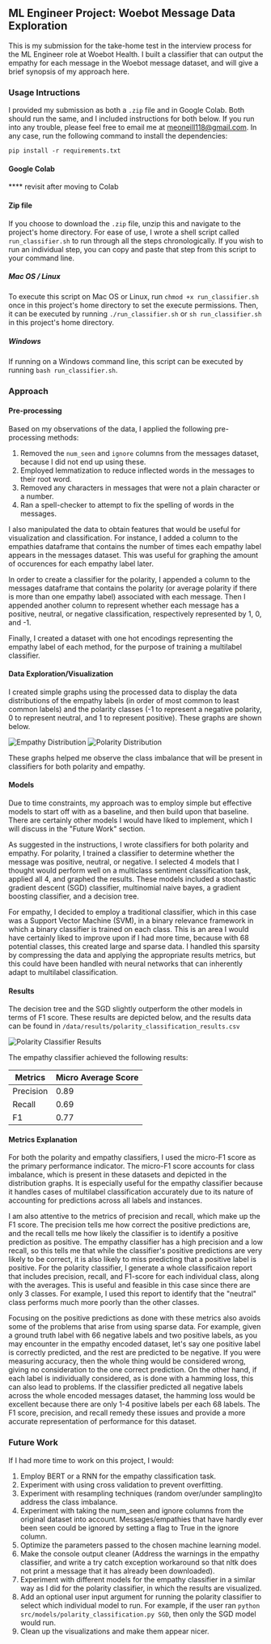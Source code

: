 ## ML Engineer Project: Woebot Message Data Exploration
This is my submission for the take-home test in the interview process for the ML Engineer role at Woebot Health. I built a classifier that can output the empathy for each message in the Woebot message dataset, and will give a brief synopsis of my approach here.

### Usage Intructions
I provided my submission as both a `.zip` file and in Google Colab. Both should run the same, and I included instructions for both below. If you run into any trouble, please feel free to email me at meoneill118@gmail.com. In any case, run the following command to install the dependencies:

`pip install -r requirements.txt`

#### Google Colab
**** revisit after moving to Colab

#### Zip file
If you choose to download the `.zip` file, unzip this and navigate to the project's home directory. For ease of use, I wrote a shell script called `run_classifier.sh` to run through all the steps chronologically. If you wish to run an individual step, you can copy and paste that step from this script to your command line.

##### Mac OS / Linux
To execute this script on Mac OS or Linux, run `chmod +x run_classifier.sh` once in this project's home directory to set the execute permissions. Then, it can be executed by running `./run_classifier.sh` or `sh run_classifier.sh` in this project's home directory.

##### Windows
If running on a Windows command line, this script can be executed by running `bash run_classifier.sh`.

### Approach

#### Pre-processing
Based on my observations of the data, I applied the following pre-processing methods:
1. Removed the `num_seen` and `ignore` columns from the messages dataset, because I did not end up using these.
2. Employed lemmatization to reduce inflected words in the messages to their root word.
3. Removed any characters in messages that were not a plain character or a number.
4. Ran a spell-checker to attempt to fix the spelling of words in the messages.

I also manipulated the data to obtain features that would be useful for visualization and classification. For instance, I added a column to the empathies dataframe that contains the number of times each empathy label appears in the messages dataset. This was useful for graphing the amount of occurences for each empathy label later. 

In order to create a classifier for the polarity, I appended a column to the messages dataframe that contains the polarity (or average polarity if there is more than one empathy label) associated with each message. Then I appended another column to represent whether each message has a positive, neutral, or negative classification, respectively represented by 1, 0, and -1.

Finally, I created a dataset with one hot encodings representing the empathy label of each method, for the purpose of training a multilabel classifier.


#### Data Exploration/Visualization
I created simple graphs using the processed data to display the data distributions of the empathy labels (in order of most common to least common labels) and the polarity classes (-1 to represent a negative polarity, 0 to represent neutral, and 1 to represent positive). These graphs are shown below.

![Empathy Distribution](figures/distributions/empathy_distribution.png)
![Polarity Distribution](figures/distributions/polarity_distribution.png)

These graphs helped me observe the class imbalance that will be present in classifiers for both polarity and empathy.

#### Models
Due to time constraints, my approach was to employ simple but effective models to start off with as a baseline, and then build upon that baseline. There are certainly other models I would have liked to implement, which I will discuss in the "Future Work" section.

As suggested in the instructions, I wrote classifiers for both polarity and empathy. For polarity, I trained a classifier to determine whether the message was positive, neutral, or negative. I selected 4 models that I thought would perform well on a multiclass sentiment classification task, applied all 4, and graphed the results. These models included a stochastic gradient descent (SGD) classifier, multinomial naive bayes, a gradient boosting classifier, and a decision tree.

For empathy, I decided to employ a traditional classifier, which in this case was a Support Vector Machine (SVM), in a binary relevance framework in which a binary classifier is trained on each class. This is an area I would have certainly liked to improve upon if I had more time, because with 68 potential classes, this created large and sparse data. I handled this sparsity by compressing the data and applying the appropriate results metrics, but this could have been handled with neural networks that can inherently adapt to multilabel classification.

#### Results
The decision tree and the SGD slightly outperform the other models in terms of F1 score. These results are depicted below, and the results data can be found in `/data/results/polarity_classification_results.csv`

![Polarity Classifier Results](figures/results/polarity_classification_results.png)

The empathy classifier achieved the following results:

| Metrics   | Micro Average Score |
|-----------|----------------------|
| Precision | 0.89                 |
| Recall    | 0.69                 |
| F1        | 0.77                 |

#### Metrics Explanation 
For both the polarity and empathy classifiers, I used the micro-F1 score as the primary performance indicator. The micro-F1 score accounts for class imbalance, which is present in these datasets and depicted in the distribution graphs. It is especially useful for the empathy classifier because it handles cases of multilabel classification accurately due to its nature of accounting for predictions across all labels and instances.

I am also attentive to the metrics of precision and recall, which make up the F1 score. The precision tells me how correct the positive predictions are, and the recall tells me how likely the classifier is to identify a positive prediction as positive. The empathy classifier has a high precision and a low recall, so this tells me that while the classifier's positive predictions are very likely to be correct, it is also likely to miss predicting that a positive label is positive. For the polarity classifier, I generate a whole classificaion report that includes precision, recall, and F1-score for each individual class, along with the averages. This is useful and feasible in this case since there are only 3 classes. For example, I used this report to identify that the "neutral" class performs much more poorly than the other classes.

Focusing on the positive predictions as done with these metrics also avoids some of the problems that arise from using sparse data. For example, given a ground truth label with 66 negative labels and two positive labels, as you may encounter in the empathy encoded dataset, let's say one positive label is correctly predicted, and the rest are predicted to be negative. If you were measuring accuracy, then the whole thing would be considered wrong, giving no consideration to the one correct prediction. On the other hand, if each label is individually considered, as is done with a hamming loss, this can also lead to problems. If the classifier predicted all negative labels across the whole encoded messages dataset, the hamming loss would be excellent because there are only 1-4 positive labels per each 68 labels. The F1 score, precision, and recall remedy these issues and provide a more accurate representation of performance for this dataset.

### Future Work

If I had more time to work on this project, I would:
1. Employ BERT or a RNN for the empathy classification task.
2. Experiment with using cross validation to prevent overfitting.
3. Experiment with resampling techniques (random over/under sampling)to address the class imbalance. 
4. Experiment with taking the num_seen and ignore columns from the original dataset into account. Messages/empathies that have hardly ever been seen could be ignored by setting a flag to True in the ignore column.
5. Optimize the parameters passed to the chosen machine learning model.
6. Make the console output cleaner (Address the warnings in the empathy classifier, and write a try catch exception workaround so that nltk does not print a message that it has already been downloaded).
7. Experiment with different models for the empathy classifier in a similar way as I did for the polarity classifier, in which the results are visualized.
8. Add an optional user input argument for running the polarity classifier to select which individual model to run. For example, if the user ran `python src/models/polarity_classification.py SGD`, then only the SGD model would run.
9. Clean up the visualizations and make them appear nicer.
